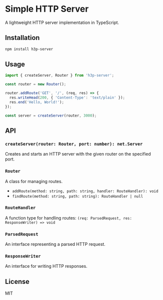 # Simple HTTP Server

A lightweight HTTP server implementation in TypeScript.

## Installation

```bash
npm install h3p-server
```

## Usage

```typescript
import { createServer, Router } from 'h3p-server';

const router = new Router();

router.addRoute('GET', '/', (req, res) => {
  res.writeHead(200, { 'Content-Type': 'text/plain' });
  res.end('Hello, World!');
});

const server = createServer(router, 3000);
```

## API

### `createServer(router: Router, port: number): net.Server`

Creates and starts an HTTP server with the given router on the specified port.

### `Router`

A class for managing routes.

- `addRoute(method: string, path: string, handler: RouteHandler): void`
- `findRoute(method: string, path: string): RouteHandler | null`

### `RouteHandler`

A function type for handling routes: `(req: ParsedRequest, res: ResponseWriter) => void`

### `ParsedRequest`

An interface representing a parsed HTTP request.

### `ResponseWriter`

An interface for writing HTTP responses.

## License

MIT
